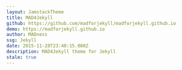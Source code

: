 ```yaml
---
layout: JamstackTheme
title: MAD4Jekyll
github: https://github.com/madforjekyll/madforjekyll.github.io
demo: https://madforjekyll.github.io
author: MADness
ssg: Jekyll
date: 2015-11-28T23:40:15.000Z
description: MAD4Jekyll theme for Jekyll
stale: true
---
```

